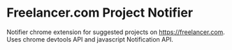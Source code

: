 # Freelancer.com Project Notifier

Notifier chrome extension for suggested projects on https://freelancer.com. Uses chrome devtools API and javascript Notification API.